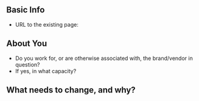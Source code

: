 <!--
  Thanks for submitting an issue about a brand or vendor on madewhere! This
  section contains instructions on how to fill out this template. Also don't
  worry, the words that are in this block won't appear when you submit the
  issue; you can just leave them here.

  In order to ensure your request is handled efficiently and without too much
  back-and-forth, please be sure to fill out each question as completely as you
  can. If you don't, we may request more information or close the issue as being
  un-actionable.

  Keep in mind that we have a Code of Conduct we expect you to abide by when
  interacting with this project. You can read it at:

  https://github.com/madewhere/madewhere.co/blob/main/CODE_OF_CONDUCT.md

  Also understand that any content you provide will be licensed under a creative
  commons license; you may read more about it here:

  https://creativecommons.org/licenses/by/4.0/

  Thanks again!
-->

## Basic Info

* URL to the existing page:

## About You

* Do you work for, or are otherwise associated with, the brand/vendor in
  question?
* If yes, in what capacity?

## What needs to change, and why?

<!--
  In this section, please detail the changes that need to be made to the
  existing content, and why we should make them. Please provide as much detail
  as possible.
-->

